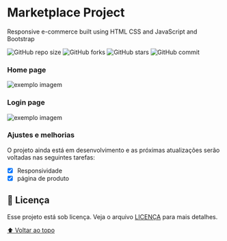 # Marketplace Project

Responsive e-commerce built using HTML CSS and JavaScript and Bootstrap

<!---Esses são exemplos. Veja https://shields.io para outras pessoas ou para personalizar este conjunto de escudos. Você pode querer incluir dependências, status do projeto e informações de licença aqui--->


![GitHub repo size](https://img.shields.io/github/repo-size/WillianFigueiredos/Marketplace-project)
![GitHub forks](https://img.shields.io/github/forks/WillianFigueiredos/Marketplace-project?style=social)
![GitHub stars](https://img.shields.io/github/stars/WillianFigueiredos/Marketplace-project?style=social)
![GitHub commit](https://img.shields.io/github/commit-activity/w/WillianFigueiredos/Marketplace-project)

### Home page
<img src="https://github.com/WillianFigueiredos/Marketplace-project/blob/main/assets/img/Project/11_pages-to-jpg-0001.jpg" alt="exemplo imagem">



<!---### Content Description page
![2](https://user-images.githubusercontent.com/17312616/65086777-b1beb080-d9d0-11e9-9e2b-af3b7210bdf3.png)--->



<!---### Ordered List page
![3](https://user-images.githubusercontent.com/17312616/65086778-b2574700-d9d0-11e9-9377-8e4886f582a8.png)--->



<!---### Order confirm page
![4](https://user-images.githubusercontent.com/17312616/65086779-b2efdd80-d9d0-11e9-95d5-4b1a48eafe04.png)--->


<!---<img src="https://github.com/WillianFigueiredos/Marketplace-project/blob/main/assets/img/Project/33_cropped_page-0001.jpg" alt="exemplo imagem">--->

### Login page
<img src="https://github.com/WillianFigueiredos/Marketplace-project/blob/main/assets/img/Project/44_page-0001.jpg" alt="exemplo imagem">



<!---
 Linha adicional de texto informativo sobre o que o projeto faz. Sua introdução deve ter cerca de 2 ou 3 linhas. Não exagere, as pessoas não vão ler.
--->

### Ajustes e melhorias

O projeto ainda está em desenvolvimento e as próximas atualizações serão voltadas nas seguintes tarefas:

- [x] Responsividade
- [x] página de produto

<!---
## 💻 Pré-requisitos

Antes de começar, verifique se você atendeu aos seguintes requisitos:
Estes são apenas requisitos de exemplo. Adicionar, duplicar ou remover conforme necessário
* Você instalou a versão mais recente de `<linguagem / dependência / requeridos>`
* Você tem uma máquina `<Windows / Linux / Mac>`. Indique qual sistema operacional é compatível / não compatível.
* Você leu `<guia / link / documentação_relacionada_ao_projeto>`.
--->

<!---
## 🚀 Instalando <nome_do_projeto>

Para instalar o <nome_do_projeto>, siga estas etapas:

Linux e macOS:
```
<comando_de_instalação>
```

Windows:
```
<comando_de_instalação>
```

## ☕ Usando <nome_do_projeto>

Para usar <nome_do_projeto>, siga estas etapas:

```
<exemplo_de_uso>
```

Adicione comandos de execução e exemplos que você acha que os usuários acharão úteis. Fornece uma referência de opções para pontos de bônus!


<!---
## 📫 Contribuindo para <nome_do_projeto>
Se o seu README for longo ou se você tiver algum processo ou etapas específicas que deseja que os contribuidores sigam, considere a criação de um arquivo CONTRIBUTING.md separado
Para contribuir com <nome_do_projeto>, siga estas etapas:
--->

<!---
1. Bifurque este repositório.
2. Crie um branch: `git checkout -b <nome_branch>`.
3. Faça suas alterações e confirme-as: `git commit -m '<mensagem_commit>'`
4. Envie para o branch original: `git push origin <nome_do_projeto> / <local>`
5. Crie a solicitação de pull.

Como alternativa, consulte a documentação do GitHub em [como criar uma solicitação pull](https://help.github.com/en/github/collaborating-with-issues-and-pull-requests/creating-a-pull-request).
--->

<!---
## 🤝 Colaboradores

Agradecemos às seguintes pessoas que contribuíram para este projeto:

<table>
  <tr>
    <td align="center">
      <a href="#">
        <img src="https://avatars3.githubusercontent.com/u/31936044" width="100px;" alt="Foto do Iuri Silva no GitHub"/><br>
        <sub>
          <b>Iuri Silva</b>
        </sub>
      </a>
    </td>
    <td align="center">
      <a href="#">
        <img src="https://s2.glbimg.com/FUcw2usZfSTL6yCCGj3L3v3SpJ8=/smart/e.glbimg.com/og/ed/f/original/2019/04/25/zuckerberg_podcast.jpg" width="100px;" alt="Foto do Mark Zuckerberg"/><br>
        <sub>
          <b>Mark Zuckerberg</b>
        </sub>
      </a>
    </td>
    <td align="center">
      <a href="#">
        <img src="https://miro.medium.com/max/360/0*1SkS3mSorArvY9kS.jpg" width="100px;" alt="Foto do Steve Jobs"/><br>
        <sub>
          <b>Steve Jobs</b>
        </sub>
      </a>
    </td>
  </tr>
</table>
--->

<!---
## 😄 Seja um dos contribuidores<br>

Quer fazer parte desse projeto? Clique [AQUI](CONTRIBUTING.md) e leia como contribuir.
--->

## 📝 Licença

Esse projeto está sob licença. Veja o arquivo [LICENÇA](https://github.com/WillianFigueiredos/Marketplace-project/blob/main/licence) para mais detalhes.

[⬆ Voltar ao topo](https://github.com/WillianFigueiredos/Marketplace-project#marketplace-project)<br>

